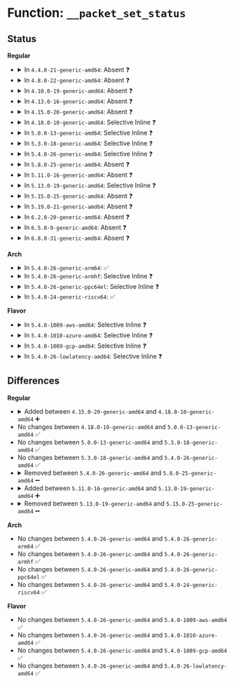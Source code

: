 # Function: <code>__packet_set_status</code>

## Status
<b>Regular</b>
<ul>
<li>
<details>
<summary>In <code>4.4.0-21-generic-amd64</code>: Absent ❓</summary>

```json
{
  "name": "__packet_set_status",
  "collision_type": "Unique Static",
  "inline_type": "Selective",
  "funcs": [
    {
      "addr": 18446744071587252992,
      "name": "__packet_set_status",
      "external": false,
      "loc": "net/packet/af_packet.c:397",
      "file": "net/packet/af_packet.c",
      "inline": "not declared, inlined",
      "caller_inline": [
        "net/packet/af_packet.c:tpacket_destruct_skb",
        "net/packet/af_packet.c:tpacket_rcv",
        "net/packet/af_packet.c:tpacket_snd",
        "net/packet/af_packet.c:tpacket_snd",
        "net/packet/af_packet.c:tpacket_snd"
      ],
      "caller_func": [
        "net/packet/af_packet.c:tpacket_destruct_skb",
        "net/packet/af_packet.c:tpacket_snd"
      ]
    }
  ],
  "symbols": [
    {
      "addr": 18446744071587252992,
      "name": "__packet_set_status.part.55",
      "section": ".text",
      "bind": "STB_LOCAL",
      "size": 35
    }
  ]
}
```
</details>
</li>
<li>
<details>
<summary>In <code>4.8.0-22-generic-amd64</code>: Absent ❓</summary>

```json
{
  "name": "__packet_set_status",
  "collision_type": "Unique Static",
  "inline_type": "Selective",
  "funcs": [
    {
      "addr": 18446744071587729725,
      "name": "__packet_set_status",
      "external": false,
      "loc": "net/packet/af_packet.c:398",
      "file": "net/packet/af_packet.c",
      "inline": "not declared, inlined",
      "caller_inline": [
        "net/packet/af_packet.c:tpacket_snd",
        "net/packet/af_packet.c:tpacket_snd",
        "net/packet/af_packet.c:tpacket_snd",
        "net/packet/af_packet.c:tpacket_destruct_skb",
        "net/packet/af_packet.c:tpacket_rcv"
      ],
      "caller_func": [
        "net/packet/af_packet.c:tpacket_snd",
        "net/packet/af_packet.c:tpacket_destruct_skb"
      ]
    }
  ],
  "symbols": [
    {
      "addr": 18446744071587714352,
      "name": "__packet_set_status.part.56",
      "section": ".text",
      "bind": "STB_LOCAL",
      "size": 35
    }
  ]
}
```
</details>
</li>
<li>
<details>
<summary>In <code>4.10.0-19-generic-amd64</code>: Absent ❓</summary>

```json
{
  "name": "__packet_set_status",
  "collision_type": "Unique Static",
  "inline_type": "Selective",
  "funcs": [
    {
      "addr": 18446744071587943187,
      "name": "__packet_set_status",
      "external": false,
      "loc": "net/packet/af_packet.c:397",
      "file": "net/packet/af_packet.c",
      "inline": "not declared, inlined",
      "caller_inline": [
        "net/packet/af_packet.c:tpacket_snd",
        "net/packet/af_packet.c:tpacket_snd",
        "net/packet/af_packet.c:tpacket_snd",
        "net/packet/af_packet.c:tpacket_destruct_skb",
        "net/packet/af_packet.c:tpacket_rcv"
      ],
      "caller_func": [
        "net/packet/af_packet.c:tpacket_snd",
        "net/packet/af_packet.c:tpacket_destruct_skb"
      ]
    }
  ],
  "symbols": [
    {
      "addr": 18446744071587928576,
      "name": "__packet_set_status.part.60",
      "section": ".text",
      "bind": "STB_LOCAL",
      "size": 35
    }
  ]
}
```
</details>
</li>
<li>
<details>
<summary>In <code>4.13.0-16-generic-amd64</code>: Absent ❓</summary>

```json
{
  "name": "__packet_set_status",
  "collision_type": "Unique Static",
  "inline_type": "Selective",
  "funcs": [
    {
      "addr": 18446744071588096212,
      "name": "__packet_set_status",
      "external": false,
      "loc": "net/packet/af_packet.c:397",
      "file": "net/packet/af_packet.c",
      "inline": "not declared, inlined",
      "caller_inline": [
        "net/packet/af_packet.c:tpacket_snd",
        "net/packet/af_packet.c:tpacket_snd",
        "net/packet/af_packet.c:tpacket_snd",
        "net/packet/af_packet.c:tpacket_destruct_skb",
        "net/packet/af_packet.c:tpacket_rcv"
      ],
      "caller_func": [
        "net/packet/af_packet.c:tpacket_snd",
        "net/packet/af_packet.c:tpacket_destruct_skb"
      ]
    }
  ],
  "symbols": [
    {
      "addr": 18446744071588087984,
      "name": "__packet_set_status.part.56",
      "section": ".text",
      "bind": "STB_LOCAL",
      "size": 25
    }
  ]
}
```
</details>
</li>
<li>
<details>
<summary>In <code>4.15.0-20-generic-amd64</code>: Absent ❓</summary>

```json
{
  "name": "__packet_set_status",
  "collision_type": "Unique Static",
  "inline_type": "Selective",
  "funcs": [
    {
      "addr": 18446744071588640770,
      "name": "__packet_set_status",
      "external": false,
      "loc": "net/packet/af_packet.c:392",
      "file": "net/packet/af_packet.c",
      "inline": "not declared, inlined",
      "caller_inline": [
        "net/packet/af_packet.c:tpacket_snd",
        "net/packet/af_packet.c:tpacket_snd",
        "net/packet/af_packet.c:tpacket_snd",
        "net/packet/af_packet.c:tpacket_destruct_skb",
        "net/packet/af_packet.c:tpacket_rcv"
      ],
      "caller_func": [
        "net/packet/af_packet.c:tpacket_snd",
        "net/packet/af_packet.c:tpacket_destruct_skb"
      ]
    }
  ],
  "symbols": [
    {
      "addr": 18446744071588632544,
      "name": "__packet_set_status.part.57",
      "section": ".text",
      "bind": "STB_LOCAL",
      "size": 25
    }
  ]
}
```
</details>
</li>
<li>
<details>
<summary>In <code>4.18.0-10-generic-amd64</code>: Selective Inline ❓</summary>

```c
void __packet_set_status(struct packet_sock * po, void * frame, int status)
```

```json
{
  "name": "__packet_set_status",
  "collision_type": "Unique Static",
  "inline_type": "Selective",
  "funcs": [
    {
      "addr": 18446744071588994208,
      "name": "__packet_set_status",
      "external": false,
      "loc": "net/packet/af_packet.c:368",
      "file": "net/packet/af_packet.c",
      "inline": "not declared, inlined",
      "caller_inline": [],
      "caller_func": [
        "net/packet/af_packet.c:tpacket_snd",
        "net/packet/af_packet.c:tpacket_snd",
        "net/packet/af_packet.c:tpacket_snd",
        "net/packet/af_packet.c:tpacket_destruct_skb",
        "net/packet/af_packet.c:tpacket_rcv"
      ]
    }
  ],
  "symbols": [
    {
      "addr": 18446744071588994208,
      "name": "__packet_set_status",
      "section": ".text",
      "bind": "STB_LOCAL",
      "size": 62
    }
  ]
}
```
</details>
</li>
<li>
<details>
<summary>In <code>5.0.0-13-generic-amd64</code>: Selective Inline ❓</summary>

```c
void __packet_set_status(struct packet_sock * po, void * frame, int status)
```

```json
{
  "name": "__packet_set_status",
  "collision_type": "Unique Static",
  "inline_type": "Selective",
  "funcs": [
    {
      "addr": 18446744071589217840,
      "name": "__packet_set_status",
      "external": false,
      "loc": "net/packet/af_packet.c:369",
      "file": "net/packet/af_packet.c",
      "inline": "not declared, inlined",
      "caller_inline": [],
      "caller_func": [
        "net/packet/af_packet.c:tpacket_snd",
        "net/packet/af_packet.c:tpacket_snd",
        "net/packet/af_packet.c:tpacket_snd",
        "net/packet/af_packet.c:tpacket_destruct_skb",
        "net/packet/af_packet.c:tpacket_rcv"
      ]
    }
  ],
  "symbols": [
    {
      "addr": 18446744071589217840,
      "name": "__packet_set_status",
      "section": ".text",
      "bind": "STB_LOCAL",
      "size": 62
    }
  ]
}
```
</details>
</li>
<li>
<details>
<summary>In <code>5.3.0-18-generic-amd64</code>: Selective Inline ❓</summary>

```c
void __packet_set_status(struct packet_sock * po, void * frame, int status)
```

```json
{
  "name": "__packet_set_status",
  "collision_type": "Unique Static",
  "inline_type": "Selective",
  "funcs": [
    {
      "addr": 18446744071589672688,
      "name": "__packet_set_status",
      "external": false,
      "loc": "net/packet/af_packet.c:361",
      "file": "net/packet/af_packet.c",
      "inline": "not declared, inlined",
      "caller_inline": [],
      "caller_func": [
        "net/packet/af_packet.c:tpacket_snd",
        "net/packet/af_packet.c:tpacket_snd",
        "net/packet/af_packet.c:tpacket_snd",
        "net/packet/af_packet.c:tpacket_destruct_skb",
        "net/packet/af_packet.c:tpacket_rcv"
      ]
    }
  ],
  "symbols": [
    {
      "addr": 18446744071589672688,
      "name": "__packet_set_status",
      "section": ".text",
      "bind": "STB_LOCAL",
      "size": 59
    }
  ]
}
```
</details>
</li>
<li>
<details>
<summary>In <code>5.4.0-26-generic-amd64</code>: Selective Inline ❓</summary>

```c
void __packet_set_status(struct packet_sock * po, void * frame, int status)
```

```json
{
  "name": "__packet_set_status",
  "collision_type": "Unique Static",
  "inline_type": "Selective",
  "funcs": [
    {
      "addr": 18446744071589896928,
      "name": "__packet_set_status",
      "external": false,
      "loc": "net/packet/af_packet.c:361",
      "file": "net/packet/af_packet.c",
      "inline": "not declared, inlined",
      "caller_inline": [],
      "caller_func": [
        "net/packet/af_packet.c:tpacket_snd",
        "net/packet/af_packet.c:tpacket_snd",
        "net/packet/af_packet.c:tpacket_snd",
        "net/packet/af_packet.c:tpacket_destruct_skb",
        "net/packet/af_packet.c:tpacket_rcv"
      ]
    }
  ],
  "symbols": [
    {
      "addr": 18446744071589896928,
      "name": "__packet_set_status",
      "section": ".text",
      "bind": "STB_LOCAL",
      "size": 59
    }
  ]
}
```
</details>
</li>
<li>
<details>
<summary>In <code>5.8.0-25-generic-amd64</code>: Absent ❓</summary>

```json
{
  "name": "__packet_set_status",
  "collision_type": "Unique Static",
  "inline_type": "Selective",
  "funcs": [
    {
      "addr": 18446744071590937522,
      "name": "__packet_set_status",
      "external": false,
      "loc": "net/packet/af_packet.c:361",
      "file": "net/packet/af_packet.c",
      "inline": "not declared, inlined",
      "caller_inline": [
        "net/packet/af_packet.c:tpacket_snd",
        "net/packet/af_packet.c:tpacket_snd",
        "net/packet/af_packet.c:tpacket_snd",
        "net/packet/af_packet.c:tpacket_destruct_skb",
        "net/packet/af_packet.c:tpacket_rcv"
      ],
      "caller_func": [
        "net/packet/af_packet.c:tpacket_snd",
        "net/packet/af_packet.c:tpacket_destruct_skb",
        "net/packet/af_packet.c:tpacket_rcv"
      ]
    }
  ],
  "symbols": [
    {
      "addr": 18446744071590927072,
      "name": "__packet_set_status.part.0",
      "section": ".text",
      "bind": "STB_LOCAL",
      "size": 25
    }
  ]
}
```
</details>
</li>
<li>
<details>
<summary>In <code>5.11.0-16-generic-amd64</code>: Absent ❓</summary>

```json
{
  "name": "__packet_set_status",
  "collision_type": "Unique Static",
  "inline_type": "Selective",
  "funcs": [
    {
      "addr": 18446744071591001743,
      "name": "__packet_set_status",
      "external": false,
      "loc": "net/packet/af_packet.c:365",
      "file": "net/packet/af_packet.c",
      "inline": "not declared, inlined",
      "caller_inline": [
        "net/packet/af_packet.c:tpacket_snd",
        "net/packet/af_packet.c:tpacket_snd",
        "net/packet/af_packet.c:tpacket_snd",
        "net/packet/af_packet.c:tpacket_destruct_skb",
        "net/packet/af_packet.c:tpacket_rcv"
      ],
      "caller_func": [
        "net/packet/af_packet.c:tpacket_snd",
        "net/packet/af_packet.c:tpacket_destruct_skb",
        "net/packet/af_packet.c:tpacket_rcv"
      ]
    }
  ],
  "symbols": [
    {
      "addr": 18446744071590991088,
      "name": "__packet_set_status.part.0",
      "section": ".text",
      "bind": "STB_LOCAL",
      "size": 25
    }
  ]
}
```
</details>
</li>
<li>
<details>
<summary>In <code>5.13.0-19-generic-amd64</code>: Selective Inline ❓</summary>

```c
void __packet_set_status(struct packet_sock * po, void * frame, int status)
```

```json
{
  "name": "__packet_set_status",
  "collision_type": "Unique Static",
  "inline_type": "Selective",
  "funcs": [
    {
      "addr": 18446744071590921344,
      "name": "__packet_set_status",
      "external": false,
      "loc": "net/packet/af_packet.c:365",
      "file": "net/packet/af_packet.c",
      "inline": "not declared, inlined",
      "caller_inline": [],
      "caller_func": [
        "net/packet/af_packet.c:tpacket_snd",
        "net/packet/af_packet.c:tpacket_snd",
        "net/packet/af_packet.c:tpacket_snd",
        "net/packet/af_packet.c:tpacket_destruct_skb",
        "net/packet/af_packet.c:tpacket_rcv"
      ]
    }
  ],
  "symbols": [
    {
      "addr": 18446744071590921344,
      "name": "__packet_set_status",
      "section": ".text",
      "bind": "STB_LOCAL",
      "size": 59
    }
  ]
}
```
</details>
</li>
<li>
<details>
<summary>In <code>5.15.0-25-generic-amd64</code>: Absent ❓</summary>

```json
{
  "name": "__packet_set_status",
  "collision_type": "Unique Static",
  "inline_type": "Full",
  "funcs": [
    {
      "addr": 18446744071591769966,
      "name": "__packet_set_status",
      "external": false,
      "loc": "net/packet/af_packet.c:366",
      "file": "net/packet/af_packet.c",
      "inline": "not declared, inlined",
      "caller_inline": [
        "net/packet/af_packet.c:tpacket_snd",
        "net/packet/af_packet.c:tpacket_snd",
        "net/packet/af_packet.c:tpacket_snd",
        "net/packet/af_packet.c:tpacket_snd",
        "net/packet/af_packet.c:tpacket_snd",
        "net/packet/af_packet.c:tpacket_snd",
        "net/packet/af_packet.c:tpacket_destruct_skb",
        "net/packet/af_packet.c:tpacket_destruct_skb",
        "net/packet/af_packet.c:tpacket_rcv",
        "net/packet/af_packet.c:tpacket_rcv"
      ],
      "caller_func": []
    }
  ],
  "symbols": []
}
```
</details>
</li>
<li>
<details>
<summary>In <code>5.19.0-21-generic-amd64</code>: Absent ❓</summary>

```json
{
  "name": "__packet_set_status",
  "collision_type": "Unique Static",
  "inline_type": "Full",
  "funcs": [
    {
      "addr": 18446744071593488209,
      "name": "__packet_set_status",
      "external": false,
      "loc": "net/packet/af_packet.c:402",
      "file": "net/packet/af_packet.c",
      "inline": "not declared, inlined",
      "caller_inline": [
        "net/packet/af_packet.c:tpacket_snd",
        "net/packet/af_packet.c:tpacket_snd",
        "net/packet/af_packet.c:tpacket_snd",
        "net/packet/af_packet.c:tpacket_snd",
        "net/packet/af_packet.c:tpacket_snd",
        "net/packet/af_packet.c:tpacket_snd",
        "net/packet/af_packet.c:tpacket_destruct_skb",
        "net/packet/af_packet.c:tpacket_destruct_skb",
        "net/packet/af_packet.c:tpacket_rcv",
        "net/packet/af_packet.c:tpacket_rcv"
      ],
      "caller_func": []
    }
  ],
  "symbols": []
}
```
</details>
</li>
<li>
<details>
<summary>In <code>6.2.0-20-generic-amd64</code>: Absent ❓</summary>

```json
{
  "name": "__packet_set_status",
  "collision_type": "Unique Static",
  "inline_type": "Full",
  "funcs": [
    {
      "addr": 18446744071595406700,
      "name": "__packet_set_status",
      "external": false,
      "loc": "net/packet/af_packet.c:402",
      "file": "net/packet/af_packet.c",
      "inline": "not declared, inlined",
      "caller_inline": [
        "net/packet/af_packet.c:tpacket_snd",
        "net/packet/af_packet.c:tpacket_snd",
        "net/packet/af_packet.c:tpacket_snd",
        "net/packet/af_packet.c:tpacket_snd",
        "net/packet/af_packet.c:tpacket_snd",
        "net/packet/af_packet.c:tpacket_snd",
        "net/packet/af_packet.c:tpacket_destruct_skb",
        "net/packet/af_packet.c:tpacket_destruct_skb",
        "net/packet/af_packet.c:tpacket_rcv",
        "net/packet/af_packet.c:tpacket_rcv"
      ],
      "caller_func": []
    }
  ],
  "symbols": []
}
```
</details>
</li>
<li>
<details>
<summary>In <code>6.5.0-9-generic-amd64</code>: Absent ❓</summary>

```json
{
  "name": "__packet_set_status",
  "collision_type": "Unique Static",
  "inline_type": "Full",
  "funcs": [
    {
      "addr": 18446744071595804741,
      "name": "__packet_set_status",
      "external": false,
      "loc": "net/packet/af_packet.c:400",
      "file": "net/packet/af_packet.c",
      "inline": "not declared, inlined",
      "caller_inline": [
        "net/packet/af_packet.c:tpacket_snd",
        "net/packet/af_packet.c:tpacket_snd",
        "net/packet/af_packet.c:tpacket_snd",
        "net/packet/af_packet.c:tpacket_snd",
        "net/packet/af_packet.c:tpacket_snd",
        "net/packet/af_packet.c:tpacket_snd",
        "net/packet/af_packet.c:tpacket_destruct_skb",
        "net/packet/af_packet.c:tpacket_destruct_skb",
        "net/packet/af_packet.c:tpacket_rcv",
        "net/packet/af_packet.c:tpacket_rcv"
      ],
      "caller_func": []
    }
  ],
  "symbols": []
}
```
</details>
</li>
<li>
<details>
<summary>In <code>6.8.0-31-generic-amd64</code>: Absent ❓</summary>

```json
{
  "name": "__packet_set_status",
  "collision_type": "Unique Static",
  "inline_type": "Full",
  "funcs": [
    {
      "addr": 18446744071596655324,
      "name": "__packet_set_status",
      "external": false,
      "loc": "net/packet/af_packet.c:400",
      "file": "net/packet/af_packet.c",
      "inline": "not declared, inlined",
      "caller_inline": [
        "net/packet/af_packet.c:tpacket_snd",
        "net/packet/af_packet.c:tpacket_snd",
        "net/packet/af_packet.c:tpacket_snd",
        "net/packet/af_packet.c:tpacket_snd",
        "net/packet/af_packet.c:tpacket_snd",
        "net/packet/af_packet.c:tpacket_snd",
        "net/packet/af_packet.c:tpacket_destruct_skb",
        "net/packet/af_packet.c:tpacket_destruct_skb",
        "net/packet/af_packet.c:tpacket_rcv",
        "net/packet/af_packet.c:tpacket_rcv"
      ],
      "caller_func": []
    }
  ],
  "symbols": []
}
```
</details>
</li>
</ul>
<b>Arch</b>
<ul>
<li>
<details>
<summary>In <code>5.4.0-26-generic-arm64</code>: ✅</summary>

```c
void __packet_set_status(struct packet_sock * po, void * frame, int status)
```

```json
{
  "name": "__packet_set_status",
  "collision_type": "Unique Static",
  "inline_type": "No",
  "funcs": [
    {
      "addr": 18446603336503618912,
      "name": "__packet_set_status",
      "external": false,
      "loc": "net/packet/af_packet.c:361",
      "file": "net/packet/af_packet.c",
      "inline": "seen, unknown",
      "caller_inline": [],
      "caller_func": [
        "net/packet/af_packet.c:tpacket_snd",
        "net/packet/af_packet.c:tpacket_snd",
        "net/packet/af_packet.c:tpacket_snd",
        "net/packet/af_packet.c:tpacket_destruct_skb",
        "net/packet/af_packet.c:tpacket_rcv"
      ]
    }
  ],
  "symbols": [
    {
      "addr": 18446603336503618912,
      "name": "__packet_set_status",
      "section": ".text",
      "bind": "STB_LOCAL",
      "size": 252
    }
  ]
}
```
</details>
</li>
<li>
<details>
<summary>In <code>5.4.0-26-generic-armhf</code>: Selective Inline ❓</summary>

```c
void __packet_set_status(struct packet_sock * po, void * frame, int status)
```

```json
{
  "name": "__packet_set_status",
  "collision_type": "Unique Static",
  "inline_type": "Selective",
  "funcs": [
    {
      "addr": 3236275548,
      "name": "__packet_set_status",
      "external": false,
      "loc": "net/packet/af_packet.c:361",
      "file": "net/packet/af_packet.c",
      "inline": "not declared, inlined",
      "caller_inline": [],
      "caller_func": [
        "net/packet/af_packet.c:tpacket_snd",
        "net/packet/af_packet.c:tpacket_snd",
        "net/packet/af_packet.c:tpacket_snd",
        "net/packet/af_packet.c:tpacket_destruct_skb",
        "net/packet/af_packet.c:tpacket_rcv"
      ]
    }
  ],
  "symbols": [
    {
      "addr": 3236275548,
      "name": "__packet_set_status",
      "section": ".text",
      "bind": "STB_LOCAL",
      "size": 288
    }
  ]
}
```
</details>
</li>
<li>
<details>
<summary>In <code>5.4.0-26-generic-ppc64el</code>: Selective Inline ❓</summary>

```c
void __packet_set_status(struct packet_sock * po, void * frame, int status)
```

```json
{
  "name": "__packet_set_status",
  "collision_type": "Unique Static",
  "inline_type": "Selective",
  "funcs": [
    {
      "addr": 13835058055297442880,
      "name": "__packet_set_status",
      "external": false,
      "loc": "net/packet/af_packet.c:361",
      "file": "net/packet/af_packet.c",
      "inline": "not declared, inlined",
      "caller_inline": [],
      "caller_func": [
        "net/packet/af_packet.c:tpacket_snd",
        "net/packet/af_packet.c:tpacket_snd",
        "net/packet/af_packet.c:tpacket_snd",
        "net/packet/af_packet.c:tpacket_destruct_skb",
        "net/packet/af_packet.c:tpacket_rcv"
      ]
    }
  ],
  "symbols": [
    {
      "addr": 13835058055297442880,
      "name": "__packet_set_status",
      "section": ".text",
      "bind": "STB_LOCAL",
      "size": 264
    }
  ]
}
```
</details>
</li>
<li>
<details>
<summary>In <code>5.4.0-24-generic-riscv64</code>: ✅</summary>

```c
void __packet_set_status(struct packet_sock * po, void * frame, int status)
```

```json
{
  "name": "__packet_set_status",
  "collision_type": "Unique Static",
  "inline_type": "No",
  "funcs": [
    {
      "addr": 18446743936279572098,
      "name": "__packet_set_status",
      "external": false,
      "loc": "net/packet/af_packet.c:361",
      "file": "net/packet/af_packet.c",
      "inline": "seen, unknown",
      "caller_inline": [],
      "caller_func": [
        "net/packet/af_packet.c:tpacket_snd",
        "net/packet/af_packet.c:tpacket_snd",
        "net/packet/af_packet.c:tpacket_snd",
        "net/packet/af_packet.c:tpacket_destruct_skb",
        "net/packet/af_packet.c:tpacket_rcv"
      ]
    }
  ],
  "symbols": [
    {
      "addr": 18446743936279572098,
      "name": "__packet_set_status",
      "section": ".text",
      "bind": "STB_LOCAL",
      "size": 240
    }
  ]
}
```
</details>
</li>
</ul>
<b>Flavor</b>
<ul>
<li>
<details>
<summary>In <code>5.4.0-1009-aws-amd64</code>: Selective Inline ❓</summary>

```c
void __packet_set_status(struct packet_sock * po, void * frame, int status)
```

```json
{
  "name": "__packet_set_status",
  "collision_type": "Unique Static",
  "inline_type": "Selective",
  "funcs": [
    {
      "addr": 18446744071589501296,
      "name": "__packet_set_status",
      "external": false,
      "loc": "net/packet/af_packet.c:361",
      "file": "net/packet/af_packet.c",
      "inline": "not declared, inlined",
      "caller_inline": [],
      "caller_func": [
        "net/packet/af_packet.c:tpacket_snd",
        "net/packet/af_packet.c:tpacket_snd",
        "net/packet/af_packet.c:tpacket_snd",
        "net/packet/af_packet.c:tpacket_destruct_skb",
        "net/packet/af_packet.c:tpacket_rcv"
      ]
    }
  ],
  "symbols": [
    {
      "addr": 18446744071589501296,
      "name": "__packet_set_status",
      "section": ".text",
      "bind": "STB_LOCAL",
      "size": 59
    }
  ]
}
```
</details>
</li>
<li>
<details>
<summary>In <code>5.4.0-1010-azure-amd64</code>: Selective Inline ❓</summary>

```c
void __packet_set_status(struct packet_sock * po, void * frame, int status)
```

```json
{
  "name": "__packet_set_status",
  "collision_type": "Unique Static",
  "inline_type": "Selective",
  "funcs": [
    {
      "addr": 18446744071589227360,
      "name": "__packet_set_status",
      "external": false,
      "loc": "net/packet/af_packet.c:361",
      "file": "net/packet/af_packet.c",
      "inline": "not declared, inlined",
      "caller_inline": [],
      "caller_func": [
        "net/packet/af_packet.c:tpacket_snd",
        "net/packet/af_packet.c:tpacket_snd",
        "net/packet/af_packet.c:tpacket_snd",
        "net/packet/af_packet.c:tpacket_destruct_skb",
        "net/packet/af_packet.c:tpacket_rcv"
      ]
    }
  ],
  "symbols": [
    {
      "addr": 18446744071589227360,
      "name": "__packet_set_status",
      "section": ".text",
      "bind": "STB_LOCAL",
      "size": 59
    }
  ]
}
```
</details>
</li>
<li>
<details>
<summary>In <code>5.4.0-1009-gcp-amd64</code>: Selective Inline ❓</summary>

```c
void __packet_set_status(struct packet_sock * po, void * frame, int status)
```

```json
{
  "name": "__packet_set_status",
  "collision_type": "Unique Static",
  "inline_type": "Selective",
  "funcs": [
    {
      "addr": 18446744071589942560,
      "name": "__packet_set_status",
      "external": false,
      "loc": "net/packet/af_packet.c:361",
      "file": "net/packet/af_packet.c",
      "inline": "not declared, inlined",
      "caller_inline": [],
      "caller_func": [
        "net/packet/af_packet.c:tpacket_snd",
        "net/packet/af_packet.c:tpacket_snd",
        "net/packet/af_packet.c:tpacket_snd",
        "net/packet/af_packet.c:tpacket_destruct_skb",
        "net/packet/af_packet.c:tpacket_rcv"
      ]
    }
  ],
  "symbols": [
    {
      "addr": 18446744071589942560,
      "name": "__packet_set_status",
      "section": ".text",
      "bind": "STB_LOCAL",
      "size": 59
    }
  ]
}
```
</details>
</li>
<li>
<details>
<summary>In <code>5.4.0-26-lowlatency-amd64</code>: Selective Inline ❓</summary>

```c
void __packet_set_status(struct packet_sock * po, void * frame, int status)
```

```json
{
  "name": "__packet_set_status",
  "collision_type": "Unique Static",
  "inline_type": "Selective",
  "funcs": [
    {
      "addr": 18446744071589994848,
      "name": "__packet_set_status",
      "external": false,
      "loc": "net/packet/af_packet.c:361",
      "file": "net/packet/af_packet.c",
      "inline": "not declared, inlined",
      "caller_inline": [],
      "caller_func": [
        "net/packet/af_packet.c:tpacket_snd",
        "net/packet/af_packet.c:tpacket_snd",
        "net/packet/af_packet.c:tpacket_snd",
        "net/packet/af_packet.c:tpacket_destruct_skb",
        "net/packet/af_packet.c:tpacket_rcv"
      ]
    }
  ],
  "symbols": [
    {
      "addr": 18446744071589994848,
      "name": "__packet_set_status",
      "section": ".text",
      "bind": "STB_LOCAL",
      "size": 59
    }
  ]
}
```
</details>
</li>
</ul>

## Differences
<b>Regular</b>
<ul>
<li>
<details>
<summary>Added between <code>4.15.0-20-generic-amd64</code> and <code>4.18.0-10-generic-amd64</code> ➕</summary>

```c
void __packet_set_status(struct packet_sock * po, void * frame, int status)
```
</details>
</li>
<li>
No changes between <code>4.18.0-10-generic-amd64</code> and <code>5.0.0-13-generic-amd64</code> ✅
</li>
<li>
No changes between <code>5.0.0-13-generic-amd64</code> and <code>5.3.0-18-generic-amd64</code> ✅
</li>
<li>
No changes between <code>5.3.0-18-generic-amd64</code> and <code>5.4.0-26-generic-amd64</code> ✅
</li>
<li>
<details>
<summary>Removed between <code>5.4.0-26-generic-amd64</code> and <code>5.8.0-25-generic-amd64</code> ➖</summary>

```c
void __packet_set_status(struct packet_sock * po, void * frame, int status)
```
</details>
</li>
<li>
<details>
<summary>Added between <code>5.11.0-16-generic-amd64</code> and <code>5.13.0-19-generic-amd64</code> ➕</summary>

```c
void __packet_set_status(struct packet_sock * po, void * frame, int status)
```
</details>
</li>
<li>
<details>
<summary>Removed between <code>5.13.0-19-generic-amd64</code> and <code>5.15.0-25-generic-amd64</code> ➖</summary>

```c
void __packet_set_status(struct packet_sock * po, void * frame, int status)
```
</details>
</li>
</ul>
<b>Arch</b>
<ul>
<li>
No changes between <code>5.4.0-26-generic-amd64</code> and <code>5.4.0-26-generic-arm64</code> ✅
</li>
<li>
No changes between <code>5.4.0-26-generic-amd64</code> and <code>5.4.0-26-generic-armhf</code> ✅
</li>
<li>
No changes between <code>5.4.0-26-generic-amd64</code> and <code>5.4.0-26-generic-ppc64el</code> ✅
</li>
<li>
No changes between <code>5.4.0-26-generic-amd64</code> and <code>5.4.0-24-generic-riscv64</code> ✅
</li>
</ul>
<b>Flavor</b>
<ul>
<li>
No changes between <code>5.4.0-26-generic-amd64</code> and <code>5.4.0-1009-aws-amd64</code> ✅
</li>
<li>
No changes between <code>5.4.0-26-generic-amd64</code> and <code>5.4.0-1010-azure-amd64</code> ✅
</li>
<li>
No changes between <code>5.4.0-26-generic-amd64</code> and <code>5.4.0-1009-gcp-amd64</code> ✅
</li>
<li>
No changes between <code>5.4.0-26-generic-amd64</code> and <code>5.4.0-26-lowlatency-amd64</code> ✅
</li>
</ul>
